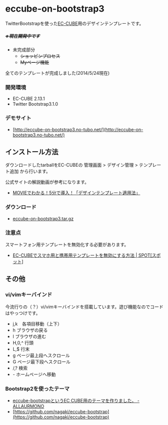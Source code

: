 eccube-on-bootstrap3
====================
TwitterBootstrapを使った[EC-CUBE](http://www.ec-cube.net)用のデザインテンプレートです。

##### ~~※現在開発中です~~
- 未完成部分
    - ~~ショッピンプロセス~~
    - ~~Myページ機能~~

全てのテンプレートが完成しました(2014/5/24現在)

### 開発環境
- EC-CUBE 2.13.1
- Twitter Bootstrap3.1.0


### デモサイト
- [http://eccube-on-bootstrap3.no-tubo.net/](http://eccube-on-bootstrap3.no-tubo.net/)

## インストール方法
ダウンロードしたtarballをEC-CUBEの 管理画面 > デザイン管理 > テンプレート追加 から行います。

公式サイトの解説動画が参考になります。

- [MOVIEでわかる！5分で導入！「デザインテンプレート適用法」](http://vimeo.com/37297904?width=700&height=400)


### ダウンロード
- [eccube-on-bootstrap3.tar.gz](https://github.com/clicktx/eccube-on-bootstrap3/archive/master.tar.gz)


### 注意点
スマートフォン用テンプレートを無効化する必要があります。

- [EC-CUBEでスマホ用と携帯用テンプレートを無効にする方法 | SPOT[スポット]](http://spot-web.jp/ec-cubeでスマホ用と携帯用テンプレートを無効にする/)


## その他
### vi/vimキーバインド
今流行りの（？）vi/vimキーバインドを搭載しています。遊び機能なのでコードはやっつけです。

- j,k　各項目移動（上下）
- h ブラウザの戻る
- l ブラウザの進む
- H,0,^ 行頭
- L,$ 行末
- g ページ最上段へスクロール
- G ページ最下段へスクロール
- /,? 検索
- \- ホームページへ移動


### Bootstrap2を使ったテーマ
- [eccube-bootstrapというEC CUBE用のテーマを作りました。 - ALLAURMONO](http://blog.nagaki.me/practice/released-eccube-bootstrap.html)  
- [https://github.com/nagaki/eccube-bootstrap](https://github.com/nagaki/eccube-bootstrap)
